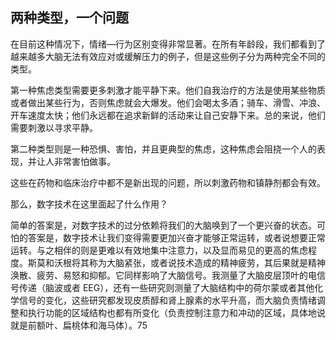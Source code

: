 ## 两种类型，一个问题

在目前这种情况下，情绪—行为区别变得非常显著。在所有年龄段，我们都看到了越来越多大脑无法有效应对或缓解压力的例子，但是这些例子分为两种完全不同的类型。

第一种焦虑类型需要更多刺激才能平静下来。他们自我治疗的方法是使用某些物质或者做出某些行为，否则焦虑就会大爆发。他们会喝太多酒；骑车、滑雪、冲浪、开车速度太快；他们永远都在追求新鲜的活动来让自己安静下来。总的来说，他们需要刺激以寻求平静。

第二种类型则是一种恐惧、害怕，并且更典型的焦虑，这种焦虑会阻挠一个人的表现，并让人非常害怕做事。

这些在药物和临床治疗中都不是新出现的问题，所以刺激药物和镇静剂都会有效。

那么，数字技术在这里面起了什么作用？

简单的答案是，对数字技术的过分依赖将我们的大脑唤到了一个更兴奋的状态。可怕的答案是，数字技术让我们变得需要更加兴奋才能够正常运转，或者说想要正常运转。与之相伴的则是更难以有效地集中注意力，以及显而易见的更高的焦虑程度。斯莫和沃根将其称为大脑紧张，或者说技术造成的精神疲劳，其后果就是精神涣散、疲劳、易怒和抑郁。它同样影响了大脑信号。我测量了大脑皮层顶叶的电信号传递（脑波或者 EEG），还有一些研究则测量了大脑结构中的荷尔蒙或者其他化学信号的变化，这些研究都发现皮质醇和肾上腺素的水平升高，而大脑负责情绪调整和执行功能的区域结构也都有所变化（负责控制注意力和冲动的区域，具体地说就是前额叶、扁桃体和海马体）。75